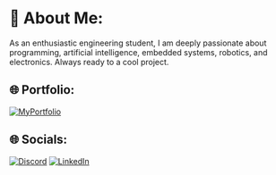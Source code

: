 # 💫 About Me:
As an enthusiastic engineering student, I am deeply passionate about programming, artificial intelligence, embedded systems, robotics, and electronics.
Always ready to a cool project.

## 🌐 Portfolio:
[![MyPortfolio](https://img.shields.io/badge/My%20Portfolio-8A2BE2)](https://my-portfolio-pink-mu-26.vercel.app)


## 🌐 Socials:
[![Discord](https://img.shields.io/badge/Discord-%237289DA.svg?logo=discord&logoColor=white)](https://discord.gg/apocalypse8855) [![LinkedIn](https://img.shields.io/badge/LinkedIn-%230077B5.svg?logo=linkedin&logoColor=white)](https://www.linkedin.com/in/rayen-belfayez-2927a0202/) 




<!-- Proudly created with GPRM ( https://gprm.itsvg.in ) -->
